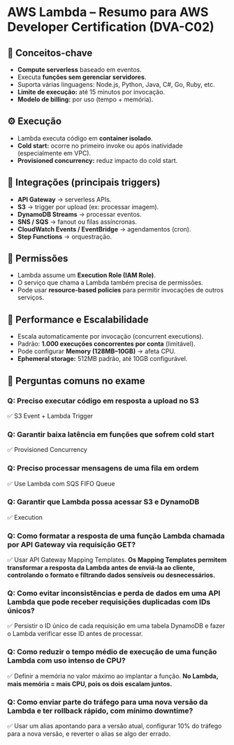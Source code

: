 # AWS Lambda – Resumo para AWS Developer Certification (DVA-C02)

## 🧠 Conceitos-chave
- **Compute serverless** baseado em eventos.
- Executa **funções sem gerenciar servidores**.
- Suporta várias linguagens: Node.js, Python, Java, C#, Go, Ruby, etc.
- **Limite de execução:** até 15 minutos por invocação.
- **Modelo de billing:** por uso (tempo + memória).

## ⚙️ Execução
- Lambda executa código em **container isolado**.
- **Cold start:** ocorre no primeiro invoke ou após inatividade (especialmente em VPC).
- **Provisioned concurrency:** reduz impacto do cold start.

## 🧩 Integrações (principais triggers)
- **API Gateway** → serverless APIs.
- **S3** → trigger por upload (ex: processar imagem).
- **DynamoDB Streams** → processar eventos.
- **SNS / SQS** → fanout ou filas assíncronas.
- **CloudWatch Events / EventBridge** → agendamentos (cron).
- **Step Functions** → orquestração.

## 🔐 Permissões
- Lambda assume um **Execution Role (IAM Role)**.
- O serviço que chama a Lambda também precisa de permissões.
- Pode usar **resource-based policies** para permitir invocações de outros serviços.

## 🚀 Performance e Escalabilidade
- Escala automaticamente por invocação (concurrent executions).
- Padrão: **1.000 execuções concorrentes por conta** (limitável).
- Pode configurar **Memory (128MB–10GB)** → afeta CPU.
- **Ephemeral storage:** 512MB padrão, até 10GB configurável.

## 🧪 Perguntas comuns no exame

### Q: Preciso executar código em resposta a upload no S3
✅ S3 Event + Lambda Trigger

### Q: Garantir baixa latência em funções que sofrem cold start
✅ Provisioned Concurrency

### Q: Preciso processar mensagens de uma fila em ordem
✅ Use Lambda com SQS FIFO Queue

### Q: Garantir que Lambda possa acessar S3 e DynamoDB
✅ Execution

### Q: Como formatar a resposta de uma função Lambda chamada por API Gateway via requisição GET?
✅ Usar API Gateway Mapping Templates.
**Os Mapping Templates permitem transformar a resposta da Lambda antes de enviá-la ao cliente, controlando o formato e filtrando dados sensíveis ou desnecessários.**

### Q: Como evitar inconsistências e perda de dados em uma API Lambda que pode receber requisições duplicadas com IDs únicos?
✅ Persistir o ID único de cada requisição em uma tabela DynamoDB e fazer o Lambda verificar esse ID antes de processar.

### Q: Como reduzir o tempo médio de execução de uma função Lambda com uso intenso de CPU?
✅ Definir a memória no valor máximo ao implantar a função.
**No Lambda, mais memória = mais CPU, pois os dois escalam juntos.**

### Q: Como enviar parte do tráfego para uma nova versão da Lambda e ter rollback rápido, com mínimo downtime?
✅ Usar um alias apontando para a versão atual, configurar 10% do tráfego para a nova versão, e reverter o alias se algo der errado.
